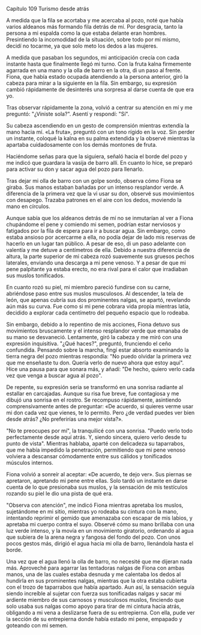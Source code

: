 
Capítulo 109 Turismo desde atrás

A medida que la fila se acortaba y me acercaba al pozo, noté que había varios aldeanos más formando fila detrás de mí. Por desgracia, tanto la persona a mi espalda como la que estaba delante eran hombres. Presintiendo la incomodidad de la situación, sobre todo por mí mismo, decidí no tocarme, ya que solo meto los dedos a las mujeres.

A medida que pasaban los segundos, mi anticipación crecía con cada instante hasta que finalmente llegó mi turno. Con la fruta kalna firmemente agarrada en una mano y la olla de barro en la otra, di un paso al frente. Fiona, que había estado ocupada atendiendo a la persona anterior, giró la cabeza para mirar a la siguiente en la fila. Sin embargo, su expresión cambió rápidamente de desinterés una sorpresa al darse cuenta de que era yo.

Tras observar rápidamente la zona, volvió a centrar su atención en mí y me preguntó: "¿Viniste sola?". Asentí y respondí: "Sí".

Su cabeza ascendiendo en un gesto de comprensión mientras extendía la mano hacia mí. «La fruta», preguntó con un tono rígido en la voz. Sin perder un instante, coloqué la kalna en su palma extendida y la observé mientras la apartaba cuidadosamente con los demás montones de fruta.

Haciéndome señas para que la siguiera, señaló hacia el borde del pozo y me indicó que guardara la vasija de barro allí. En cuanto lo hice, se preparó para activar su don y sacar agua del pozo para llenarlo.

Tras dejar mi olla de barro con un golpe sordo, observa cómo Fiona se giraba. Sus manos estaban bañadas por un intenso resplandor verde. A diferencia de la primera vez que la vi usar su don, observé sus movimientos con desapego. Trazaba patrones en el aire con los dedos, moviendo la mano en círculos.

Aunque sabía que los aldeanos detrás de mí no se inmutarían al ver a Fiona chupándome el pene y comiendo mi semen, podrían estar nerviosos y fatigados por la fila de espera para ir a buscar agua. Sin embargo, como estaba ansioso por acercarme a ella, no podía dejar de lado mis reservas de hacerlo en un lugar tan público. A pesar de eso, di un paso adelante con valentía y me detuve a centímetros de ella. Debido a nuestra diferencia de altura, la parte superior de mi cabeza rozó suavemente sus gruesos pechos laterales, enviando una descarga a mi pene venoso. Y a pesar de que mi pene palpitante ya estaba erecto, no era rival para el calor que irradiaban sus muslos tonificados.

En cuanto rozó su piel, mi miembro pareció fundirse con su carne, abriéndose paso entre sus muslos musculosos. Al descender, la tela de león, que apenas cubría sus dos prominentes nalgas, se apartó, revelando aún más su curva. Fue como si mi pene cobrara vida propia mientras latía, decidido a explorar cada centímetro del pequeño espacio que lo rodeaba.

Sin embargo, debido a lo repentino de mis acciones, Fiona detuvo sus movimientos bruscamente y el intenso resplandor verde que emanaba de su mano se desvaneció. Lentamente, giró la cabeza y me miró con una expresión inquisitiva. "¿Qué haces?", preguntó, frunciendo el ceño confundida. Pensando sobre la marcha, fingí estar absorto examinando la tierra negra del pozo mientras respondía: "No puedo olvidar la primera vez que me enseñaste tu don. Quería verlo de nuevo ahora que estoy aquí". Hice una pausa para que sonara más, y añadí: "De hecho, quiero verlo cada vez que venga a buscar agua al pozo".

De repente, su expresión seria se transformó en una sonrisa radiante al estallar en carcajadas. Aunque su risa fue breve, fue contagiosa y me dibujó una sonrisa en el rostro. Se recompuso rápidamente, asintiendo comprensivamente antes de preguntar: «De acuerdo, si quieres verme usar mi don cada vez que vienes, te lo permito. Pero ¿de verdad puedes ver bien desde atrás? ¿No preferirías una mejor vista?».

"No te preocupes por mí", la tranquilicé con una sonrisa. "Puedo verlo todo perfectamente desde aquí atrás. Y, siendo sincera, quiero verlo desde tu punto de vista". Mientras hablaba, aparté con delicadeza su taparrabos, que me había impedido la penetración, permitiendo que mi pene venoso volviera a descansar cómodamente entre sus cálidos y tonificados músculos internos.

Fiona volvió a sonreír al aceptar: «De acuerdo, te dejo ver». Sus piernas se apretaron, apretando mi pene entre ellas. Solo tardó un instante en darse cuenta de lo que presionaba sus muslos, y la sensación de mis testículos rozando su piel le dio una pista de qué era.

"Observa con atención", me indicó Fiona mientras apretaba los muslos, sujetándome en mi sitio, mientras yo rodeaba su cintura con la mano, intentando reprimir el gemido que amenazaba con escapar de mis labios, y apretaba mi cuerpo contra el suyo. Observé cómo su mano brillaba con una luz verde intenso, y la movía en un movimiento giratorio, ordenando al agua que subiera de la arena negra y fangosa del fondo del pozo. Con unos pocos gestos más, dirigió el agua hacia mi olla de barro, llenándola hasta el borde.

Una vez que el agua llenó la olla de barro, no necesité que me dijeran nada más. Aproveché para agarrar las tentadoras nalgas de Fiona con ambas manos, una de las cuales estaba desnuda y me calentaba los dedos al hundirla en sus prominentes nalgas, mientras que la otra estaba cubierta con el trozo de taparrabos que había apartado. Aun así, la sensación seguía siendo increíble al sujetar con fuerza sus tonificadas nalgas y sacar mi ardiente miembro de sus carnosos y musculosos muslos, finciendo que solo usaba sus nalgas como apoyo para tirar de mi cintura hacia atrás, obligando a mi vena a deslizarse fuera de su entrepierna. Con ella, pude ver la sección de su entrepierna donde había estado mi pene, empapado y goteando con mi semen.